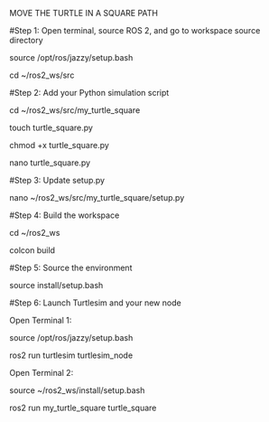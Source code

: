MOVE THE TURTLE IN A SQUARE PATH

#Step 1: Open terminal, source ROS 2, and go to workspace source directory

source /opt/ros/jazzy/setup.bash

cd ~/ros2_ws/src

#Step 2: Add your Python simulation script

cd ~/ros2_ws/src/my_turtle_square

touch turtle_square.py

chmod +x turtle_square.py

nano turtle_square.py

#Step 3: Update setup.py

nano ~/ros2_ws/src/my_turtle_square/setup.py

#Step 4: Build the workspace

cd ~/ros2_ws

colcon build

#Step 5: Source the environment

source install/setup.bash

#Step 6: Launch Turtlesim and your new node

Open Terminal 1:

source /opt/ros/jazzy/setup.bash

ros2 run turtlesim turtlesim_node

Open Terminal 2:

source ~/ros2_ws/install/setup.bash

ros2 run my_turtle_square turtle_square





